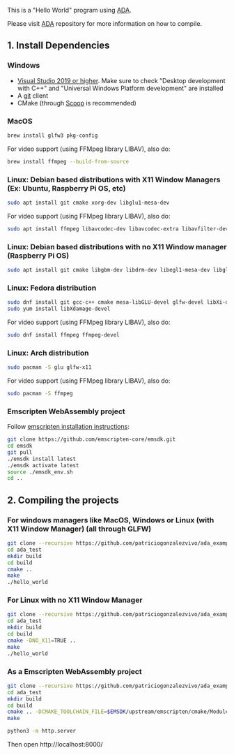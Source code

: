 This is a "Hello World" program using [ADA](https://github.com/patriciogonzalezvivo/ada).

Please visit [ADA](https://github.com/patriciogonzalezvivo/ada) repository for more information on how to compile.


## 1. Install Dependencies

### Windows 

* [Visual Studio 2019 or higher](https://visualstudio.microsoft.com/vs/). Make sure to check "Desktop development with C++" and "Universal Windows Platform development" are installed
* A [git](https://gitforwindows.org/) client 
* CMake (through [Scoop](https://scoop.sh/) is recommended)


### MacOS

```bash
brew install glfw3 pkg-config
```

For video support (using FFMpeg library LIBAV), also do:

```bash
brew install ffmpeg --build-from-source
```

### Linux: Debian based distributions with X11 Window Managers (Ex: Ubuntu, Raspberry Pi OS, etc) 

```bash
sudo apt install git cmake xorg-dev libglu1-mesa-dev
```

For video support (using FFMpeg library LIBAV), also do:

```bash
sudo apt install ffmpeg libavcodec-dev libavcodec-extra libavfilter-dev libavfilter-extra libavdevice-dev libavformat-dev libavutil-dev libswscale-dev libv4l-dev libjpeg-dev libpng-dev libtiff-dev
```

### Linux: Debian based distributions with no X11 Window manager (Raspberry Pi OS)

```bash
sudo apt install git cmake libgbm-dev libdrm-dev libegl1-mesa-dev libgles2-mesa-dev
```

### Linux: Fedora distribution

```bash
sudo dnf install git gcc-c++ cmake mesa-libGLU-devel glfw-devel libXi-devel libXxf86vm-devel 
sudo yum install libXdamage-devel 

```

For video support (using FFMpeg library LIBAV), also do:
```bash
sudo dnf install ffmpeg ffmpeg-devel
```

### Linux: Arch distribution

```bash
sudo pacman -S glu glfw-x11
```

For video support (using FFMpeg library LIBAV), also do:

```bash
sudo pacman -S ffmpeg
```

### Emscripten WebAssembly project

Follow [emscripten installation instructions](https://emscripten.org/docs/getting_started/downloads.html#installation-instructions):

```bash
git clone https://github.com/emscripten-core/emsdk.git
cd emsdk
git pull
./emsdk install latest
./emsdk activate latest
source ./emsdk_env.sh
cd ..
```


## 2. Compiling the projects

### For windows managers like MacOS, Windows or Linux (with X11 Window Manager) (all through GLFW) 

```bash
git clone --recursive https://github.com/patriciogonzalezvivo/ada_example.git
cd ada_test
mkdir build
cd build
cmake ..
make
./hello_world
```

### For Linux with no X11 Window Manager

```bash
git clone --recursive https://github.com/patriciogonzalezvivo/ada_example.git
cd ada_test
mkdir build
cd build
cmake -DNO_X11=TRUE ..
make
./hello_world
```

### As a Emscripten WebAssembly project

```bash
git clone --recursive https://github.com/patriciogonzalezvivo/ada_example.git
cd ada_test
mkdir build
cd build
cmake .. -DCMAKE_TOOLCHAIN_FILE=$EMSDK/upstream/emscripten/cmake/Modules/Platform/Emscripten.cmake
make

python3 -m http.server 
```
Then open http://localhost:8000/
```

